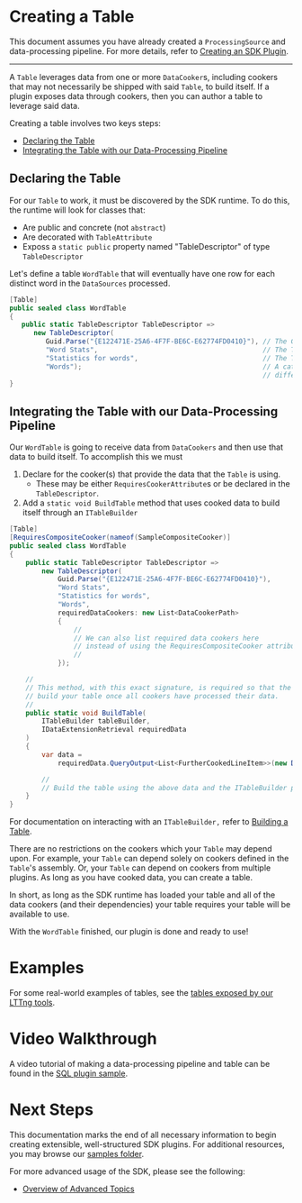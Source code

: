 # Creating a Table

This document assumes you have already created a `ProcessingSource` and data-processing pipeline. For more details, refer to [Creating an SDK Plugin](./Creating-a-pipeline.md).

---

A `Table` leverages data from one or more `DataCooker`s, 
including cookers that may not necessarily be shipped with said `Table`, to build itself. If a plugin 
exposes data through cookers, then you can author a table to leverage said data.

Creating a table involves two keys steps:
* [Declaring the Table](#declaring-the-table)
* [Integrating the Table with our Data-Processing Pipeline](#integrating-the-table-with-our-data-processing-pipeline)

## Declaring the Table

For our `Table` to work, it must be discovered by the SDK runtime. To do this, the runtime will look for classes that:
 - Are public and concrete (not `abstract`)
 - Are decorated with `TableAttribute`
 - Exposs a `static public` property named "TableDescriptor" of type `TableDescriptor`

Let's define a table `WordTable` that will eventually have one row for each distinct word in the `DataSources` processed.

```cs
[Table]                      
public sealed class WordTable
{
   public static TableDescriptor TableDescriptor => 
      new TableDescriptor(
         Guid.Parse("{E122471E-25A6-4F7F-BE6C-E62774FD0410}"), // The GUID must be unique across all tables
         "Word Stats",                                         // The Table must have a name
         "Statistics for words",                               // The Table must have a description
         "Words");                                             // A category is optional. It useful for grouping 
                                                               // different types of tables in the SDK Driver's UI.
}
```

## Integrating the Table with our Data-Processing Pipeline

Our `WordTable` is going to receive data from `DataCookers` and then use that data to build itself. To accomplish this we must
1) Declare for the cooker(s) that provide the data that the `Table` is using.
    - These may be either `RequiresCookerAttribute`s or be declared in the `TableDescriptor`.
2) Add a `static void BuildTable` method that uses cooked data to build itself through an `ITableBuilder`

```cs
[Table]
[RequiresCompositeCooker(nameof(SampleCompositeCooker)]
public sealed class WordTable
{
    public static TableDescriptor TableDescriptor => 
        new TableDescriptor(
            Guid.Parse("{E122471E-25A6-4F7F-BE6C-E62774FD0410}"),
            "Word Stats",
            "Statistics for words",
            "Words",
            requiredDataCookers: new List<DataCookerPath>
            {
                //
                // We can also list required data cookers here
                // instead of using the RequiresCompositeCooker attribute above
                //
            });

    //
    // This method, with this exact signature, is required so that the runtime can 
    // build your table once all cookers have processed their data.
    //
    public static void BuildTable(
        ITableBuilder tableBuilder,
        IDataExtensionRetrieval requiredData
    )
    {
        var data = 
            requiredData.QueryOutput<List<FurtherCookedLineItem>>(new DataOutputPath(SampleCompositeCooker.DataCookerPath, nameof(SampleSourceCooker.FurtherCookedLineItems)));

        //
        // Build the table using the above data and the ITableBuilder parameter
    }
}
```

For documentation on interacting with an `ITableBuilder,` refer to [Building a Table](./Building-a-table.md).

There are no restrictions on the cookers which your `Table` may depend upon. For 
example, your `Table` can depend solely on cookers defined in the `Table`'s assembly. Or, 
your `Table` can depend on cookers from multiple plugins. As long as you have cooked data, you
can create a table.

In short, as long as the SDK runtime has loaded your table and all of the data cookers (and their dependencies) your table requires your table will be available to use.

With the `WordTable` finished, our plugin is done and ready to use!

# Examples

For some real-world examples of tables, see the 
[tables exposed by our LTTng tools](https://github.com/microsoft/Microsoft-Performance-Tools-Linux/tree/develop/LTTngDataExtensions/Tables).

# Video Walkthrough

A video tutorial of making a data-processing pipeline and table can be found in the [SQL plugin sample](../../samples/SqlPlugin).

# Next Steps

This documentation marks the end of all necessary information to begin creating extensible, well-structured 
SDK plugins. For additional resources, you may browse our [samples folder](../../samples).

For more advanced usage of the SDK, please see the following:

- [Overview of Advanced Topics](Advanced/Overview.md)
